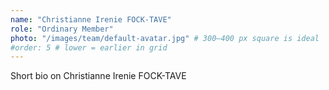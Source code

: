 ```yaml
---
name: "Christianne Irenie FOCK-TAVE"
role: "Ordinary Member"
photo: "/images/team/default-avatar.jpg" # 300–400 px square is ideal
#order: 5 # lower = earlier in grid
---
```


Short bio on Christianne Irenie FOCK-TAVE
